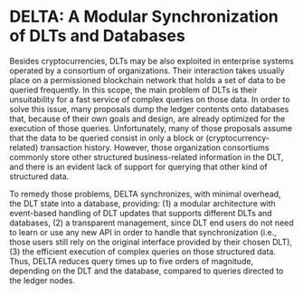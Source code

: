 # DELTA: A Modular Synchronization of DLTs and Databases

Besides cryptocurrencies, DLTs may be also exploited in enterprise systems operated by a consortium of organizations. Their interaction takes usually place on a permissioned blockchain network that holds a set of data to be queried frequently. In this scope, the main problem of DLTs is their unsuitability for a fast service of complex queries on those data. In order to solve this issue, many proposals dump the ledger contents onto databases that, because of their own goals and design, are already optimized for the execution of those queries. Unfortunately, many of those proposals assume that the data to be queried consist in only a block or (cryptocurrency-related) transaction history. However, those organization consortiums commonly store other structured business-related information in the DLT, and there is an evident lack of support for querying that other kind of structured data.

To remedy those problems, DELTA synchronizes, with minimal overhead, the DLT state into a database, providing: (1) a modular architecture with event-based handling of DLT updates that supports different DLTs and databases, (2) a transparent management, since DLT end users do not need to learn or use any new API in order to handle that synchronization (i.e., those users still rely on the original interface provided by their chosen DLT), (3) the efficient execution of complex queries on those structured data. Thus, DELTA reduces query times up to five orders of magnitude, depending on the DLT and the database, compared to queries directed to the ledger nodes.
